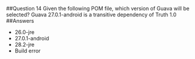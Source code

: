 ##Question 14
Given the following POM file, which version of Guava will be selected? Guava 27.0.1-android is a transitive dependency of Truth 1.0
##Answers
* 26.0-jre
* 27.0.1-android
* 28.2-jre 
* Build error


